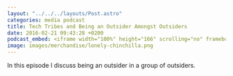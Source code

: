 ```yaml
---
layout: "../../../layouts/Post.astro"
categories: media podcast
title: Tech Tribes and Being an Outsider Amongst Outsiders
date: 2016-02-21 09:43:28 +0200
podcast_embed: <iframe width="100%" height="166" scrolling="no" frameborder="no" src="https://w.soundcloud.com/player/?url=https%3A//api.soundcloud.com/tracks/289731101&amp;color=ff5500&amp;auto_play=false&amp;hide_related=false&amp;show_comments=true&amp;show_user=true&amp;show_reposts=false"></iframe>
image: images/merchandise/lonely-chinchilla.png
---
```


In this episode I discuss being an outsider in a group of outsiders.
